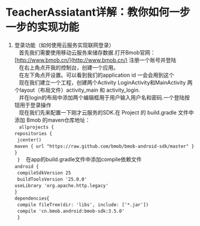 # TeacherAssiatant详解：教你如何一步一步的实现功能
1. 登录功能（如何使用云服务实现联网登录）</br>
    首先我们需要使用移动云服务来储存数据.打开Bmob官网：[http://www.bmob.cn/](http://www.bmob.cn/) 注册一个账号并登陆</br>
    在右上角点开我的控制台，创建一个应用。</br>
    在左下角点开设置。可以看到我们的application id 一会会用到这个</br>
    现在我们建立一个工程，创建两个Activity LoginActivity和MainActivity 两个layout（布局文件）activity_main 和 activity_login.</br>
    并在login的布局中添加两个编辑框用于用户输入用户名和密码.一个登陆按钮用于登录操作</br>
    现在我们先来配置一下刚才云服务的SDK.在 Project 的 build.gradle 文件中添加 Bmob 的maven仓库地址：</br>
    `allprojects { `</br>
        `repositories {`</br>
       ` jcenter()`</br>
        `maven { url "https://raw.github.com/bmob/bmob-android-sdk/master" }`</br>
        `}`</br>
       ` }`
    在app的build.gradle文件中添加compile依赖文件</br>
    `android {`</br>
       ` compileSdkVersion 25`</br>
       ` buildToolsVersion '25.0.0'`</br>
        `useLibrary 'org.apache.http.legacy'`</br>
        `}`</br>
   ` dependencies `{</br>
       ` compile fileTree(dir: 'libs', include: ['*.jar'])`</br>
       ` compile 'cn.bmob.android:bmob-sdk:3.5.0'`</br>
   ` }`
